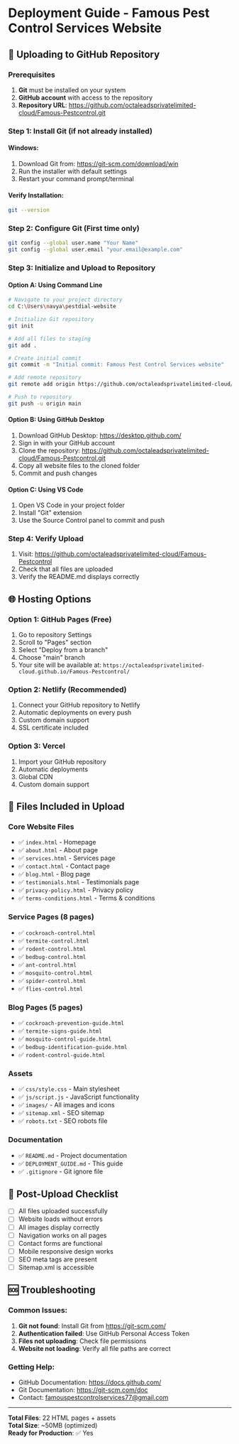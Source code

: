 # Deployment Guide - Famous Pest Control Services Website

## 🚀 Uploading to GitHub Repository

### Prerequisites
1. **Git** must be installed on your system
2. **GitHub account** with access to the repository
3. **Repository URL**: https://github.com/octaleadsprivatelimited-cloud/Famous-Pestcontrol.git

### Step 1: Install Git (if not already installed)

#### Windows:
1. Download Git from: https://git-scm.com/download/win
2. Run the installer with default settings
3. Restart your command prompt/terminal

#### Verify Installation:
```bash
git --version
```

### Step 2: Configure Git (First time only)
```bash
git config --global user.name "Your Name"
git config --global user.email "your.email@example.com"
```

### Step 3: Initialize and Upload to Repository

#### Option A: Using Command Line
```bash
# Navigate to your project directory
cd C:\Users\navya\pestdial-website

# Initialize Git repository
git init

# Add all files to staging
git add .

# Create initial commit
git commit -m "Initial commit: Famous Pest Control Services website"

# Add remote repository
git remote add origin https://github.com/octaleadsprivatelimited-cloud/Famous-Pestcontrol.git

# Push to repository
git push -u origin main
```

#### Option B: Using GitHub Desktop
1. Download GitHub Desktop: https://desktop.github.com/
2. Sign in with your GitHub account
3. Clone the repository: https://github.com/octaleadsprivatelimited-cloud/Famous-Pestcontrol.git
4. Copy all website files to the cloned folder
5. Commit and push changes

#### Option C: Using VS Code
1. Open VS Code in your project folder
2. Install "Git" extension
3. Use the Source Control panel to commit and push

### Step 4: Verify Upload
1. Visit: https://github.com/octaleadsprivatelimited-cloud/Famous-Pestcontrol
2. Check that all files are uploaded
3. Verify the README.md displays correctly

## 🌐 Hosting Options

### Option 1: GitHub Pages (Free)
1. Go to repository Settings
2. Scroll to "Pages" section
3. Select "Deploy from a branch"
4. Choose "main" branch
5. Your site will be available at: `https://octaleadsprivatelimited-cloud.github.io/Famous-Pestcontrol/`

### Option 2: Netlify (Recommended)
1. Connect your GitHub repository to Netlify
2. Automatic deployments on every push
3. Custom domain support
4. SSL certificate included

### Option 3: Vercel
1. Import your GitHub repository
2. Automatic deployments
3. Global CDN
4. Custom domain support

## 📁 Files Included in Upload

### Core Website Files
- ✅ `index.html` - Homepage
- ✅ `about.html` - About page
- ✅ `services.html` - Services page
- ✅ `contact.html` - Contact page
- ✅ `blog.html` - Blog page
- ✅ `testimonials.html` - Testimonials page
- ✅ `privacy-policy.html` - Privacy policy
- ✅ `terms-conditions.html` - Terms & conditions

### Service Pages (8 pages)
- ✅ `cockroach-control.html`
- ✅ `termite-control.html`
- ✅ `rodent-control.html`
- ✅ `bedbug-control.html`
- ✅ `ant-control.html`
- ✅ `mosquito-control.html`
- ✅ `spider-control.html`
- ✅ `flies-control.html`

### Blog Pages (5 pages)
- ✅ `cockroach-prevention-guide.html`
- ✅ `termite-signs-guide.html`
- ✅ `mosquito-control-guide.html`
- ✅ `bedbug-identification-guide.html`
- ✅ `rodent-control-guide.html`

### Assets
- ✅ `css/style.css` - Main stylesheet
- ✅ `js/script.js` - JavaScript functionality
- ✅ `images/` - All images and icons
- ✅ `sitemap.xml` - SEO sitemap
- ✅ `robots.txt` - SEO robots file

### Documentation
- ✅ `README.md` - Project documentation
- ✅ `DEPLOYMENT_GUIDE.md` - This guide
- ✅ `.gitignore` - Git ignore file

## 🔧 Post-Upload Checklist

- [ ] All files uploaded successfully
- [ ] Website loads without errors
- [ ] All images display correctly
- [ ] Navigation works on all pages
- [ ] Contact forms are functional
- [ ] Mobile responsive design works
- [ ] SEO meta tags are present
- [ ] Sitemap.xml is accessible

## 🆘 Troubleshooting

### Common Issues:

1. **Git not found**: Install Git from https://git-scm.com/
2. **Authentication failed**: Use GitHub Personal Access Token
3. **Files not uploading**: Check file permissions
4. **Website not loading**: Verify all file paths are correct

### Getting Help:
- GitHub Documentation: https://docs.github.com/
- Git Documentation: https://git-scm.com/doc
- Contact: famouspestcontrolservices77@gmail.com

---

**Total Files**: 22 HTML pages + assets  
**Total Size**: ~50MB (optimized)  
**Ready for Production**: ✅ Yes
